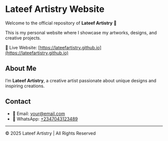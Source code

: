 # Lateef Artistry Website

Welcome to the official repository of **Lateef Artistry** 🌟  

This is my personal website where I showcase my artworks, designs, and creative projects.  

🔗 Live Website: [https://lateefartistry.github.io](https://lateefartistry.github.io)

## About Me
I’m **Lateef Artistry**, a creative artist passionate about unique designs and inspiring creations.  

## Contact
- 📧 Email: your@email.com  
- 📱 WhatsApp: [+2347043123489](https://wa.me/2347043123489)  

---
© 2025 Lateef Artistry | All Rights Reserved

